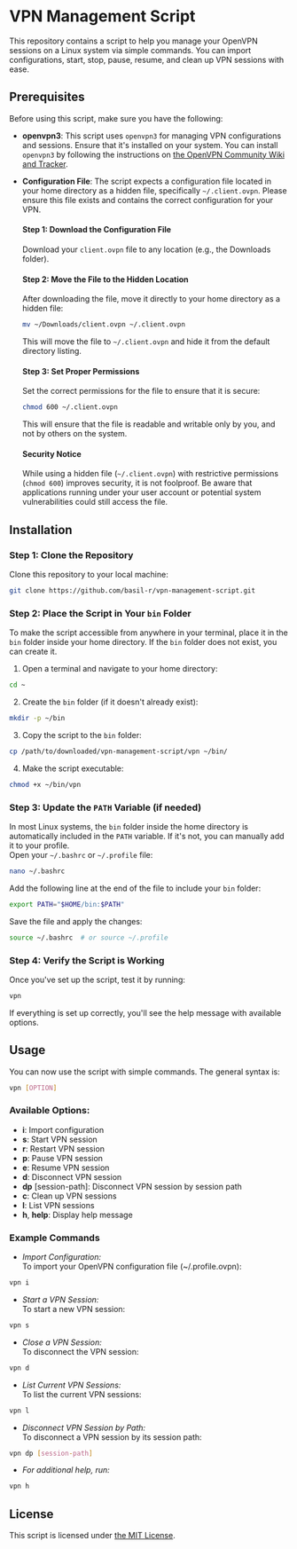 # VPN Management Script

This repository contains a script to help you manage your OpenVPN sessions on a Linux system via simple commands. You can import configurations, start, stop, pause, resume, and clean up VPN sessions with ease.

## Prerequisites

Before using this script, make sure you have the following:

- **openvpn3**: This script uses `openvpn3` for managing VPN configurations and sessions. Ensure that it's installed on your system. You can install `openvpn3` by following the instructions on [the OpenVPN Community Wiki and Tracker](https://community.openvpn.net/openvpn/wiki/OpenVPN3Linux).
- **Configuration File**: The script expects a configuration file located in your home directory as a hidden file, specifically `~/.client.ovpn`. Please ensure this file exists and contains the correct configuration for your VPN.

  #### Step 1: Download the Configuration File

  Download your `client.ovpn` file to any location (e.g., the Downloads folder).

  #### Step 2: Move the File to the Hidden Location

  After downloading the file, move it directly to your home directory as a hidden file:

  ```bash
  mv ~/Downloads/client.ovpn ~/.client.ovpn
  ```

  This will move the file to `~/.client.ovpn` and hide it from the default directory listing.

  #### Step 3: Set Proper Permissions

  Set the correct permissions for the file to ensure that it is secure:

  ```bash
  chmod 600 ~/.client.ovpn

  ```

  This will ensure that the file is readable and writable only by you, and not by others on the system.

  #### Security Notice

  While using a hidden file (`~/.client.ovpn`) with restrictive permissions (`chmod 600`) improves security, it is not foolproof. Be aware that applications running under your user account or potential system vulnerabilities could still access the file.

## Installation

### Step 1: Clone the Repository

Clone this repository to your local machine:

```bash
git clone https://github.com/basil-r/vpn-management-script.git
```

### Step 2: Place the Script in Your `bin` Folder

To make the script accessible from anywhere in your terminal, place it in the `bin` folder inside your home directory. If the `bin` folder does not exist, you can create it.

1. Open a terminal and navigate to your home directory:

```bash
cd ~
```

2. Create the `bin` folder (if it doesn't already exist):

```bash
mkdir -p ~/bin
```

3. Copy the script to the `bin` folder:

```bash
cp /path/to/downloaded/vpn-management-script/vpn ~/bin/
```

4. Make the script executable:

```bash
chmod +x ~/bin/vpn
```

### Step 3: Update the `PATH` Variable (if needed)

In most Linux systems, the `bin` folder inside the home directory is automatically included in the `PATH` variable. If it's not, you can manually add it to your profile.  
Open your `~/.bashrc` or `~/.profile` file:

```bash
nano ~/.bashrc
```

Add the following line at the end of the file to include your `bin` folder:

```bash
export PATH="$HOME/bin:$PATH"
```

Save the file and apply the changes:

```bash
source ~/.bashrc  # or source ~/.profile
```

### Step 4: Verify the Script is Working

Once you've set up the script, test it by running:

```bash
vpn
```

If everything is set up correctly, you'll see the help message with available options.

## Usage

You can now use the script with simple commands. The general syntax is:

```bash
vpn [OPTION]
```

### Available Options:

- **i**: Import configuration
- **s**: Start VPN session
- **r**: Restart VPN session
- **p**: Pause VPN session
- **e**: Resume VPN session
- **d**: Disconnect VPN session
- **dp** [session-path]: Disconnect VPN session by session path
- **c**: Clean up VPN sessions
- **l**: List VPN sessions
- **h**, **help**: Display help message

### Example Commands

- _Import Configuration:_  
  To import your OpenVPN configuration file (~/.profile.ovpn):

```bash
vpn i
```

- _Start a VPN Session:_  
  To start a new VPN session:

```bash
vpn s
```

- _Close a VPN Session:_  
  To disconnect the VPN session:

```bash
vpn d
```

- _List Current VPN Sessions:_  
  To list the current VPN sessions:

```bash
vpn l
```

- _Disconnect VPN Session by Path:_  
  To disconnect a VPN session by its session path:

```bash
vpn dp [session-path]
```

- _For additional help, run:_

```bash
vpn h
```

## License

This script is licensed under [the MIT License](./LICENSE).
